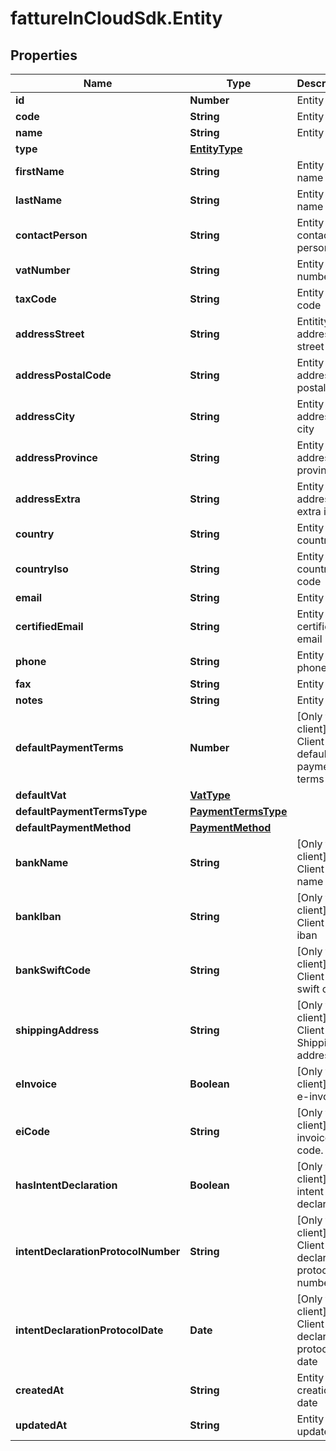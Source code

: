 # fattureInCloudSdk.Entity

## Properties

Name | Type | Description | Notes
------------ | ------------- | ------------- | -------------
**id** | **Number** | Entity id | [optional] 
**code** | **String** | Entity code | [optional] 
**name** | **String** | Entity name | [optional] 
**type** | [**EntityType**](EntityType.md) |  | [optional] 
**firstName** | **String** | Entity first name | [optional] 
**lastName** | **String** | Entity last name | [optional] 
**contactPerson** | **String** | Entity contact person | [optional] 
**vatNumber** | **String** | Entity vat number | [optional] 
**taxCode** | **String** | Entity tax code | [optional] 
**addressStreet** | **String** | Entitity address street | [optional] 
**addressPostalCode** | **String** | Entity address postal code | [optional] 
**addressCity** | **String** | Entity address city | [optional] 
**addressProvince** | **String** | Entity address province | [optional] 
**addressExtra** | **String** | Entity address extra info | [optional] 
**country** | **String** | Entity country | [optional] 
**countryIso** | **String** | Entity country iso code | [optional] 
**email** | **String** | Entity email | [optional] 
**certifiedEmail** | **String** | Entity certified email | [optional] 
**phone** | **String** | Entity phone | [optional] 
**fax** | **String** | Entity fax | [optional] 
**notes** | **String** | Entity extra | [optional] 
**defaultPaymentTerms** | **Number** | [Only for client] Client default payment terms | [optional] 
**defaultVat** | [**VatType**](VatType.md) |  | [optional] 
**defaultPaymentTermsType** | [**PaymentTermsType**](PaymentTermsType.md) |  | [optional] 
**defaultPaymentMethod** | [**PaymentMethod**](PaymentMethod.md) |  | [optional] 
**bankName** | **String** | [Only for client] Client bank name | [optional] 
**bankIban** | **String** | [Only for client] Client bank iban | [optional] 
**bankSwiftCode** | **String** | [Only for client] Client bank swift code | [optional] 
**shippingAddress** | **String** | [Only for client] Client Shipping address | [optional] 
**eInvoice** | **Boolean** | [Only for client] Use e-invoices. | [optional] 
**eiCode** | **String** | [Only for client] E-invoices code. | [optional] 
**hasIntentDeclaration** | **Boolean** | [Only for client] Has intent declaration. | [optional] 
**intentDeclarationProtocolNumber** | **String** | [Only for client] Client intent declaration protocol number | [optional] 
**intentDeclarationProtocolDate** | **Date** | [Only for client] Client intent declaration protocol date | [optional] 
**createdAt** | **String** | Entity creation date | [optional] 
**updatedAt** | **String** | Entity last update date | [optional] 


